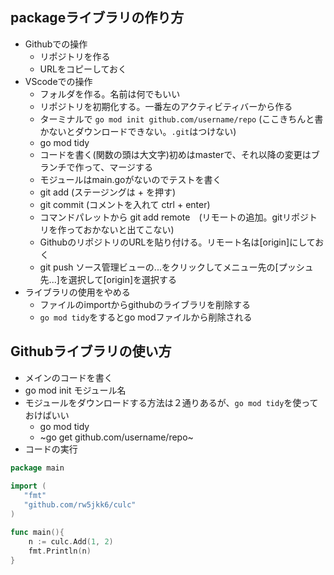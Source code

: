## packageライブラリの作り方
- Githubでの操作
  - リポジトリを作る
  - URLをコピーしておく
- VScodeでの操作  
  - フォルダを作る。名前は何でもいい
  - リポジトリを初期化する。一番左のアクティビティバーから作る
  - ターミナルで `go mod init github.com/username/repo` (ここきちんと書かないとダウンロードできない。`.git`はつけない)
  - go mod tidy
  - コードを書く(関数の頭は大文字)初めはmasterで、それ以降の変更はブランチで作って、マージする
  - モジュールはmain.goがないのでテストを書く
  - git add (ステージングは + を押す)
  - git commit (コメントを入れて ctrl + enter)
  - コマンドパレットから git add remote　(リモートの追加。gitリポジトリを作っておかないと出てこない)
  - GithubのリポジトリのURLを貼り付ける。リモート名は\[origin]にしておく
  - git push ソース管理ビューの...をクリックしてメニュー先の\[プッシュ先...]を選択して[origin]を選択する
- ライブラリの使用をやめる
  - ファイルのimportからgithubのライブラリを削除する
  - `go mod tidy`をするとgo modファイルから削除される

## Githubライブラリの使い方
- メインのコードを書く
- go mod init モジュール名
- モジュールをダウンロードする方法は２通りあるが、`go mod tidy`を使っておけばいい
  - go mod tidy 
  - ~go get github.com/username/repo~
- コードの実行

```go
package main
 
import (
   "fmt"
   "github.com/rw5jkk6/culc"
)

func main(){
	n := culc.Add(1, 2)
	fmt.Println(n)
}
```

